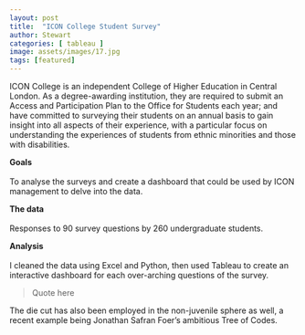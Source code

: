 ```yaml
---
layout: post
title:  "ICON College Student Survey"
author: Stewart
categories: [ tableau ]
image: assets/images/17.jpg
tags: [featured]
---
```

ICON College is an independent College of Higher Education in Central London. As a degree-awarding institution, they are required to submit an Access and Participation Plan to the Office for Students each year; and have committed to surveying their students on an annual basis to gain insight into all aspects of their experience, with a particular focus on understanding the experiences of students from ethnic minorities and those with disabilities. 

**Goals** <br><br>
To analyse the surveys and create a dashboard that could be used by ICON management to delve into the data.

**The data** <br><br>
Responses to 90 survey questions by 260 undergraduate students.

**Analysis** <br><br>
I cleaned the data using Excel and Python, then used Tableau to create an interactive dashboard for each over-arching questions of the survey. 

> Quote here

The die cut has also been employed in the non-juvenile sphere as well, a recent example being Jonathan Safran Foer’s ambitious Tree of Codes. 

